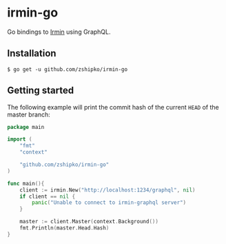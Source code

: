 # irmin-go

Go bindings to [Irmin](https://github.com/mirage/irmin) using GraphQL.

## Installation

```shell
$ go get -u github.com/zshipko/irmin-go
```

## Getting started

The following example will print the commit hash of the current `HEAD` of the master branch:

```go
package main

import (
    "fmt"
    "context"

    "github.com/zshipko/irmin-go"
)

func main(){
    client := irmin.New("http://localhost:1234/graphql", nil)
    if client == nil {
        panic("Unable to connect to irmin-graphql server")
    }

    master := client.Master(context.Background())
    fmt.Println(master.Head.Hash)
}
```
